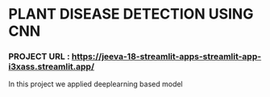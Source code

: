 # PLANT DISEASE DETECTION USING CNN

### PROJECT URL : https://jeeva-18-streamlit-apps-streamlit-app-i3xass.streamlit.app/

In this project we applied deeplearning based model
